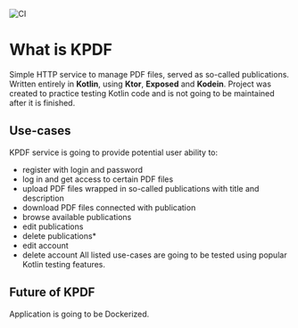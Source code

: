 ![CI](https://github.com/Softwaret/kpdf/workflows/CI/badge.svg)

# What is KPDF
Simple HTTP service to manage PDF files, served as so-called publications. Written entirely in **Kotlin**, 
using **Ktor**, **Exposed** and **Kodein**. 
Project was created to practice testing Kotlin code and is not going to be maintained after it is finished.
## Use-cases 
KPDF service is going to provide potential user ability to: 
* register with login and password
* log in and get access to certain PDF files
* upload PDF files wrapped in so-called publications with title and description
* download PDF files connected with publication
* browse available publications
* edit publications
* delete publications*
* edit account
* delete account
All listed use-cases are going to be tested using popular Kotlin testing features.  

## Future of KPDF
Application is going to be Dockerized. 



